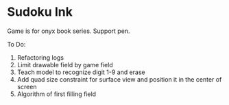 # Sudoku Ink

Game is for onyx book series. 
Support pen.

To Do:
1. Refactoring logs
2. Limit drawable field by game field
3. Teach model to recognize digit 1-9 and erase
4. Add quad size constraint for surface view and position it in the center of screen
5. Algorithm of first filling field